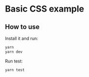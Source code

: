 # Basic CSS example

## How to use


Install it and run:

```bash
yarn
yarn dev
```


Run test:

```bash
yarn test
```

